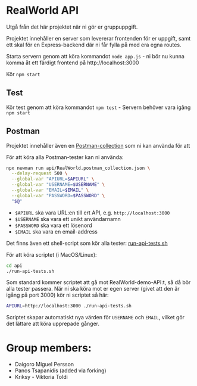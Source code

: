 # RealWorld API

Utgå från det här projektet när ni gör er gruppuppgift.

Projektet innehåller en server som levererar frontenden för er uppgift, samt ett skal för en Express-backend där ni får fylla på med era egna routes.

Starta servern genom att köra kommandot `node app.js` - ni bör nu kunna komma åt ett färdigt frontend på http://localhost:3000

Kör `npm start`

## Test

Kör test genom att köra kommandot `npm test` - Servern behöver vara igång `npm start`

## Postman

Projektet innehåller även en [Postman-collection](api/RealWorld.postman_collection.json) som ni kan använda för att

För att köra alla Postman-tester kan ni använda:

```sh
npx newman run api/RealWorld.postman_collection.json \
  --delay-request 500 \
  --global-var "APIURL=$APIURL" \
  --global-var "USERNAME=$USERNAME" \
  --global-var "EMAIL=$EMAIL" \
  --global-var "PASSWORD=$PASSWORD" \
  "$@"
```

- `$APIURL` ska vara URL:en till ert API, e.g. `http://localhost:3000`
- `$USERNAME` ska vara ett unikt användarnamn
- `$PASSWORD` ska vara ett lösenord
- `$EMAIL` ska vara en email-address

Det finns även ett shell-script som kör alla tester: [run-api-tests.sh](api/run-api-tests.sh)

För att köra scriptet (i MacOS/Linux):

```sh
cd api
./run-api-tests.sh
```

Som standard kommer scriptet att gå mot RealWorld-demo-API:t, så då bör alla
tester passera. När ni ska köra mot er egen server (givet att den är igång på
port 3000) kör ni scriptet så här:

```sh
APIURL=http://localhost:3000 ./run-api-tests.sh
```


Scriptet skapar automatiskt nya värden för `USERNAME` och `EMAIL`, vilket gör det lättare att köra upprepade gånger.

# Group members:

- Daigoro Miguel Persson
- Panos Tsapanidis (added via forking)
- Kriksy - Viktoria Toldi
